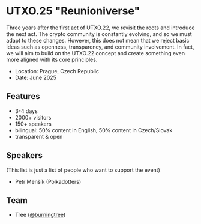 # UTXO.25 "Reunioniverse"

Three years after the first act of UTXO.22, we revisit the roots and introduce the next act. The crypto community is constantly evolving, and so we must adapt to these changes. However, this does not mean that we reject basic ideas such as openness, transparency, and community involvement. In fact, we will aim to build on the UTXO.22 concept and create something even more aligned with its core principles.

* Location: Prague, Czech Republic
* Date: June 2025

## Features

* 3-4 days
* 2000+ visitors
* 150+ speakers
* bilingual: 50% content in English, 50% content in Czech/Slovak
* transparent & open

## Speakers
(This list is just a list of people who want to support the event)

* Petr Menšík (Polkadotters)

## Team

* Tree ([@burningtree](https://github.com/burningtree))
